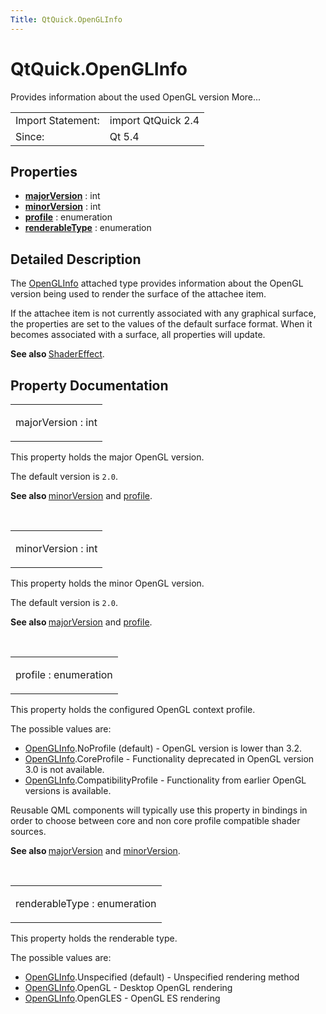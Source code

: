 ```yaml
---
Title: QtQuick.OpenGLInfo
---
```


# QtQuick.OpenGLInfo

<span class="subtitle"></span>
<!-- $$$OpenGLInfo-brief -->
<p>Provides information about the used OpenGL version More...</p>
<!-- @@@OpenGLInfo -->
<table class="alignedsummary">
<tr><td class="memItemLeft rightAlign topAlign"> Import Statement:</td><td class="memItemRight bottomAlign"> import QtQuick 2.4</td></tr><tr><td class="memItemLeft rightAlign topAlign"> Since:</td><td class="memItemRight bottomAlign">  Qt 5.4</td></tr></table><ul>
</ul>
<h2 id="properties">Properties</h2>
<ul>
<li class="fn"><b><b><a href="#majorVersion-prop">majorVersion</a></b></b> : int</li>
<li class="fn"><b><b><a href="#minorVersion-prop">minorVersion</a></b></b> : int</li>
<li class="fn"><b><b><a href="#profile-prop">profile</a></b></b> : enumeration</li>
<li class="fn"><b><b><a href="#renderableType-prop">renderableType</a></b></b> : enumeration</li>
</ul>
<!-- $$$OpenGLInfo-description -->
<h2 id="details">Detailed Description</h2>
</p>
<p>The <a href="index.html">OpenGLInfo</a> attached type provides information about the OpenGL version being used to render the surface of the attachee item.</p>
<p>If the attachee item is not currently associated with any graphical surface, the properties are set to the values of the default surface format. When it becomes associated with a surface, all properties will update.</p>
<p><b>See also </b><a href="QtQuick.ShaderEffect.md">ShaderEffect</a>.</p>
<!-- @@@OpenGLInfo -->
<h2>Property Documentation</h2>
<!-- $$$majorVersion -->
<table class="qmlname"><tr valign="top" id="majorVersion-prop"><td class="tblQmlPropNode"><p><span class="name">majorVersion</span> : <span class="type">int</span></p></td></tr></table><p>This property holds the major OpenGL version.</p>
<p>The default version is <code>2.0</code>.</p>
<p><b>See also </b><a href="#minorVersion-prop">minorVersion</a> and <a href="#profile-prop">profile</a>.</p>
<!-- @@@majorVersion -->
<br/>
<!-- $$$minorVersion -->
<table class="qmlname"><tr valign="top" id="minorVersion-prop"><td class="tblQmlPropNode"><p><span class="name">minorVersion</span> : <span class="type">int</span></p></td></tr></table><p>This property holds the minor OpenGL version.</p>
<p>The default version is <code>2.0</code>.</p>
<p><b>See also </b><a href="#majorVersion-prop">majorVersion</a> and <a href="#profile-prop">profile</a>.</p>
<!-- @@@minorVersion -->
<br/>
<!-- $$$profile -->
<table class="qmlname"><tr valign="top" id="profile-prop"><td class="tblQmlPropNode"><p><span class="name">profile</span> : <span class="type">enumeration</span></p></td></tr></table><p>This property holds the configured OpenGL context profile.</p>
<p>The possible values are:</p>
<ul>
<li><a href="index.html">OpenGLInfo</a>.NoProfile (default) - OpenGL version is lower than 3.2&#x2e;</li>
<li><a href="index.html">OpenGLInfo</a>.CoreProfile - Functionality deprecated in OpenGL version 3.0 is not available.</li>
<li><a href="index.html">OpenGLInfo</a>.CompatibilityProfile - Functionality from earlier OpenGL versions is available.</li>
</ul>
<p>Reusable QML components will typically use this property in bindings in order to choose between core and non core profile compatible shader sources.</p>
<p><b>See also </b><a href="#majorVersion-prop">majorVersion</a> and <a href="#minorVersion-prop">minorVersion</a>.</p>
<!-- @@@profile -->
<br/>
<!-- $$$renderableType -->
<table class="qmlname"><tr valign="top" id="renderableType-prop"><td class="tblQmlPropNode"><p><span class="name">renderableType</span> : <span class="type">enumeration</span></p></td></tr></table><p>This property holds the renderable type.</p>
<p>The possible values are:</p>
<ul>
<li><a href="index.html">OpenGLInfo</a>.Unspecified (default) - Unspecified rendering method</li>
<li><a href="index.html">OpenGLInfo</a>.OpenGL - Desktop OpenGL rendering</li>
<li><a href="index.html">OpenGLInfo</a>.OpenGLES - OpenGL ES rendering</li>
</ul>
<!-- @@@renderableType -->
<br/>
